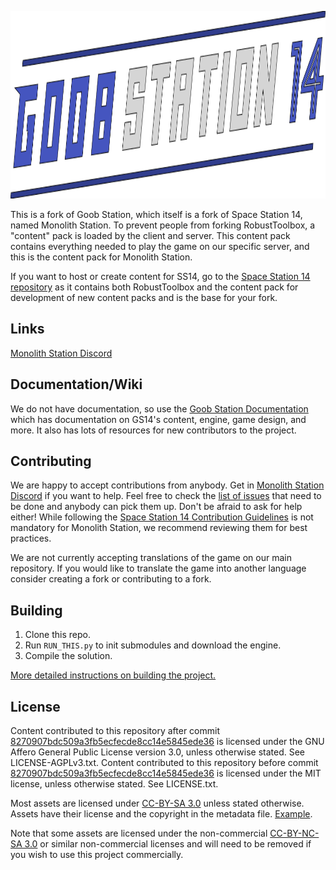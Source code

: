 <p align="center"> <img alt="Space Station 14" width="880" height="300" src="https://github.com/Goob-Station/Goob-Station/blob/master/Resources/Textures/Logo/logo.png"/></p>

This is a fork of Goob Station, which itself is a fork of Space Station 14, named Monolith Station. To prevent people from forking RobustToolbox, a "content" pack is loaded by the client and server. This content pack contains everything needed to play the game on our specific server, and this is the content pack for Monolith Station.

If you want to host or create content for SS14, go to the [Space Station 14 repository](https://github.com/space-wizards/space-station-14) as it contains both RobustToolbox and the content pack for development of new content packs and is the base for your fork.

## Links

[Monolith Station Discord](https://discord.gg/mxY4h2JuUw)

## Documentation/Wiki

We do not have documentation, so use the [Goob Station Documentation](https://docs.goobstation.com/) which has documentation on GS14's content, engine, game design, and more. It also has lots of resources for new contributors to the project.

## Contributing

We are happy to accept contributions from anybody. Get in [Monolith Station Discord](https://discord.gg/mxY4h2JuUw) if you want to help. Feel free to check the [list of issues](https://github.com/Monolith-Station/Monolith-Station/issues) that need to be done and anybody can pick them up. Don't be afraid to ask for help either!
While following the [Space Station 14 Contribution Guidelines](https://docs.spacestation14.com/en/general-development/codebase-info/pull-request-guidelines.html) is not mandatory for Monolith Station, we recommend reviewing them for best practices.

We are not currently accepting translations of the game on our main repository. If you would like to translate the game into another language consider creating a fork or contributing to a fork.

## Building

1. Clone this repo.
2. Run `RUN_THIS.py` to init submodules and download the engine.
3. Compile the solution.

[More detailed instructions on building the project.](https://docs.goobstation.com/en/general-development/setup.html)

## License

Content contributed to this repository after commit [8270907bdc509a3fb5ecfecde8cc14e5845ede36](https://github.com/Goob-Station/Goob-Station/commit/8270907bdc509a3fb5ecfecde8cc14e5845ede36) is licensed under the GNU Affero General Public License version 3.0, unless otherwise stated. See LICENSE-AGPLv3.txt. Content contributed to this repository before commit [8270907bdc509a3fb5ecfecde8cc14e5845ede36](https://github.com/Goob-Station/Goob-Station/commit/8270907bdc509a3fb5ecfecde8cc14e5845ede36) is licensed under the MIT license, unless otherwise stated. See LICENSE.txt.

Most assets are licensed under [CC-BY-SA 3.0](https://creativecommons.org/licenses/by-sa/3.0/) unless stated otherwise. Assets have their license and the copyright in the metadata file. [Example](https://github.com/space-wizards/space-station-14/blob/master/Resources/Textures/Objects/Tools/crowbar.rsi/meta.json).

Note that some assets are licensed under the non-commercial [CC-BY-NC-SA 3.0](https://creativecommons.org/licenses/by-nc-sa/3.0/) or similar non-commercial licenses and will need to be removed if you wish to use this project commercially.
